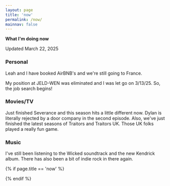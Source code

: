 ```yaml
---
layout: page
title: 'now'
permalink: /now/
mainnav: false
---
```


__What I'm doing now__

Updated March 22, 2025

### Personal
Leah and I have booked AirBNB's and we're still going to France.

My position at JELD-WEN was eliminated and I was let go on 3/13/25. So, the job search begins!

### Movies/TV
Just finished Severance and this season hits a little different now. Dylan is literally rejected by a door company in the second episode.
Also, we've just finished the latest seasons of Traitors and Traitors UK. Those UK folks played a really fun game.

### Music
I've still been listening to the Wicked soundtrack and the new Kendrick album. There has also been a bit of indie rock in there again.

{% if page.title == 'now' %}
<script type="text/javascript">

fetch('../../.netlify/functions/hide-token')
    .then(response => response.json())
    .then(data => {
        // console.log(data.message)
        const api_key = data.message
        const MY_USERNAME = 'cshmes';
        const request = new XMLHttpRequest();
        // console.log(api_key)
        request.open('GET', 'https://ws.audioscrobbler.com/2.0/?method=user.getrecenttracks&user='+[MY_USERNAME]+'&api_key='+api_key+'&format=json');
        request.send(); 

        request.onload = () => {
            if (request.status === 200) {
                // console.log("Success");

                var track = JSON.parse(request.response).recenttracks.track[0];
                var song = track.name;
                var artist = track.artist['#text'];
                var album = track.album['#text'];

                const container = document.getElementById('result');
                container.innerHTML = 'Last listened to 🎵 ' + song + ' - <i>' + artist + '</i> - <u>' + album + "</u> 🎵 as scrobbled by <a href='https://last.fm/user/cshmes'>last.fm</a>"; 
                // console.log(JSON.parse(request.response).recenttracks.track[0]);  
            } 
        };

        request.onerror = () => {
        console.log("error")
        };
    })

</script>
<div id="result"></div>
{% endif %}